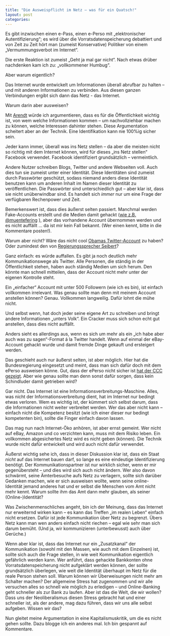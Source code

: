 ```yaml
---
title: "Die Ausweispflicht im Netz – was für ein Quatsch!"
layout: post
categories: 
---
```

Es gibt inzwischen einen e-Pass, einen e-Perso mit „elektronischer Autentifizierung“; es wird über die Vorratsdatenspeicherung debattiert und von Zeit zu Zeit hört man (zumeist Konservative) Politiker von einem „Vermummungsverbot im Internet“.

Die erste Reaktion ist zumeist „Geht ja mal gar nicht“. Nach etwas drüber nachdenken kam ich zu: „vollkommener Humbug“.

Aber warum eigentlich?

Das Internet wurde entwickelt um Informationen überall abrufbar zu halten – und mit anderen Informationen zu verbinden. Aus diesen ganzen Verbindungen ergibt sich dann das Netz - das Internet.

Warum darin aber ausweisen?

Mit <a href="http://9er0.wordpress.com/2011/03/22/seminararbeit-das-offentliche-und-private-nach-hannah-arendt-in-bezug-auf-das-internet/">Arendt</a> würde ich argumentieren, dass es für die Öffentlichkeit wichtig ist, von wem welche Informationen kommen – um nachvollziehbar machen zu können, welche Interessen dahinter stehen. Diese Argumentation scheitert aber an der Technik. Eine Identifikation kann nie 100%ig sicher sein.

Jeder kann immer, überall was ins Netz stellen – da aber die meisten nicht so richtig mit dem Internet können, wird für dieses „ins Netz stellen“ Facebook verwendet. Facebook identifiziert grundsätzlich – vermeintlich.

Andere Nutzer schreiben Blogs, Twitter und andere Webseiten voll. Auch dies tun sie zumeist unter einer Identität. Diese Identitäten sind zumeist durch Passwörter geschützt, sodass niemand anders diese Identität benutzen kann um anderen Inhalt im Namen dieser Identität zu veröffentlichen. Die Passwörter sind unterschiedlich gut – aber klar ist, dass sie nicht unüberwindbar sind. Es handelt sich _immer_ nur um eine Frage der verfügbaren Rechenpower und Zeit.

Bemerkenswert ist, dass dies äußerst selten passiert. Manchmal werden Fake-Accounts erstellt und die Medien damit gehackt (<a href="http://www.metronaut.de/berlin/wir-waren-franz-muentefering/">wie z.B. @muentefering</a> ), aber das vorhandene Account übernommen werden und es nicht auffällt … da ist mir kein Fall bekannt. (Wer einen kennt, bitte in die Kommentare posten!).

Warum aber nicht? Wäre das nicht cool <a href="http://twitter.com/#%21/barackobama">Obamas Twitter-Account</a> zu haben? Oder zumindest den von <a href="http://twitter.com/#%21/RegSprecher">Regierungssprecher Seibert</a>?

Ganz einfach: es würde auffallen. Es gibt ja noch deutlich mehr Kommunikationswege als Twitter. Alle Personen, die ständig in der Öffentlichkeit stehen, haben auch ständig Medien um sich herum. Den könnte man schnell mitteilen, dass der Account nicht mehr unter der eigenen Kontrolle steht.

Ein „einfacher“ Account mit unter 500 Followern (wie ich es bin), ist einfach vollkommen irrelevant. Was genau sollte man denn mit meinem Account anstellen können? Genau. Vollkommen langweilig. Dafür lohnt die mühe nicht.

Und selbst wenn, hat doch jeder seine eigene Art zu schreiben und bringt andere Informationen „unters Volk“. Ein Cracker muss sich schon echt gut anstellen, dass dies nicht auffällt.

Anders sieht es allerdings aus, wenn es sich um mehr als ein „ich habe aber auch was zu sagen“-Format á la Twitter handelt. Wenn auf einmal der eBay-Account gehackt wurde und damit fremde Dinge gekauft und ersteigert werden.

Das geschieht auch nur äußerst selten, ist aber möglich. Hier hat die Bundesregierung eingesetzt und meint, dass man sich dafür doch mit dem ePerso ausweisen könne. Gut, dass der ePerso nicht sicher ist <a href="http://www.ccc.de/de/updates/2010/sicherheitsprobleme-bei-suisseid-und-epa">hat der CCC gezeigt</a>. Aber wie genau sollte man denn sonst dafür sorgen, dass kein Schindluder damit getrieben wird?

Gar nicht. Das Internet ist eine Informationsverbreitungs-Maschine. Alles, was nicht der Informationsverbreitung dient, hat im Internet nur bedingt etwas verloren. Wem es wichtig ist, der kümmert sich selbst darum, dass die Informationen nicht weiter verbreitet werden. Wer das aber nicht kann – einfach nicht die Kompetenz besitzt (wie ich einer dieser nur bedingt kompetenten bin), sollte die Finger einfach davon lassen.

Das mag nun nach Internet-Öko anhören, ist aber ernst gemeint. Wer nicht auf eBay, Amazon und co verzichten kann, muss mit dem Risiko leben. Ein vollkommen abgesichertes Netz wird es nicht geben (können). Die Technik wurde nicht dafür entwickelt und wird auch nicht dafür verwendet.

Äußerst wichtig sehe ich, dass in dieser Diskussion klar ist, dass ein Staat _nicht_ auf das Internet bauen darf, so lange es eine eindeutige Identifizierung benötigt. Der Kommunikationspartner ist nur wirklich sicher, wenn er mir gegenübersteht – und dies wird sich auch nicht ändern. Wer also davon schwärmt, seine Ämterbesuche aufs Netz zu verlagern, sollte sich darüber Gedanken machen, wie er sich ausweisen wollte, wenn seine online-Identität jemand anderes hat und er selbst die Menschen vom Amt nicht mehr kennt. Warum sollte ihm das Amt dann mehr glauben, als seiner (Online-)Identität?

Was Zwischenmenschliches angeht, bin ich der Meinung, dass das Internet nur erweiternd wirken kann – es kann das Treffen „im realen Leben“ einfach nicht ersetzen. Dafür ist jede Kommunikation über Netz zu begrenzt. Übers Netz kann man wen anders einfach nicht riechen – egal wie sehr man sich darum bemüht. (Und ja, wir kommunizieren (unterbewusst) auch über Gerüche.)

Wenn aber klar ist, dass das Internet nur ein „Zusatzkanal“ der Kommunikation (sowohl mit den Massen, wie auch mit dem Einzelnen) ist, sollte sich auch die Frage stellen, in wie weit Kommunikation eigentlich gefährlich werden kann.
Wer anführt, dass gehackte Bankkonten ohne Vorratsdatenspeicherung nicht aufgeklärt werden können, der sollte grundsätzlich überlegen, wie weit die Identität überhaupt im Netz für die reale Person stehen soll. Warum können wir Überweisungen nicht mehr am Schalter machen?
Der allgemeine Stress hat zugenommen und wir alle versuchen alles so schnell wie möglich zu erledigen – und Online-Banking geht schneller als zur Bank zu laufen. Aber ist das die Welt, die wir wollen? Dass uns der Neoliberalismus diesen Stress gebracht hat und einer schneller ist, als der andere, mag dazu führen, dass wir uns alle selbst aufgeben. Wissen wir das?

Nun gleitet meine Argumentation in eine Kapitalismuskritik, um die es nicht gehen sollte. Dazu blogge ich ein anderes mal. Ich bin gespannt auf Kommentare.
